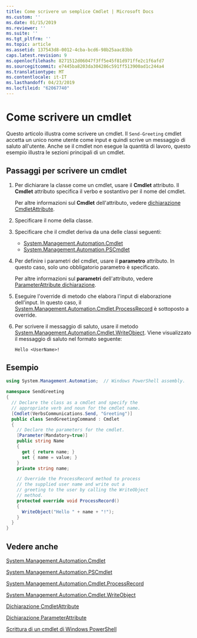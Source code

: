 ```yaml
---
title: Come scrivere un semplice Cmdlet | Microsoft Docs
ms.custom: ''
ms.date: 01/15/2019
ms.reviewer: ''
ms.suite: ''
ms.tgt_pltfrm: ''
ms.topic: article
ms.assetid: 137543d8-0012-4cba-bcd6-98b25aac83bb
caps.latest.revision: 9
ms.openlocfilehash: 8271512d06047f3ff5e45f81d971ffe2c1f6afd7
ms.sourcegitcommit: e7445ba8203da304286c591ff513900ad1c244a4
ms.translationtype: MT
ms.contentlocale: it-IT
ms.lasthandoff: 04/23/2019
ms.locfileid: "62067740"
---
```

# <a name="how-to-write-a-cmdlet"></a>Come scrivere un cmdlet

Questo articolo illustra come scrivere un cmdlet. Il `Send-Greeting` cmdlet accetta un unico nome utente come input e quindi scrive un messaggio di saluto all'utente. Anche se il cmdlet non esegue la quantità di lavoro, questo esempio illustra le sezioni principali di un cmdlet.

## <a name="steps-to-write-a-cmdlet"></a>Passaggi per scrivere un cmdlet

1. Per dichiarare la classe come un cmdlet, usare il **Cmdlet** attributo. Il **Cmdlet** attributo specifica il verbo e sostantivo per il nome del cmdlet.

   Per altre informazioni sul **Cmdlet** dell'attributo, vedere [dichiarazione CmdletAttribute](cmdlet-attribute-declaration.md).

2. Specificare il nome della classe.

3. Specificare che il cmdlet deriva da una delle classi seguenti:

   * [System.Management.Automation.Cmdlet](/dotnet/api/System.Management.Automation.Cmdlet)
   * [System.Management.Automation.PSCmdlet](/dotnet/api/System.Management.Automation.PSCmdlet)

4. Per definire i parametri del cmdlet, usare il **parametro** attributo. In questo caso, solo uno obbligatorio parametro è specificato.

   Per altre informazioni sul **parametri** dell'attributo, vedere [ParameterAttribute dichiarazione](parameter-attribute-declaration.md).

5. Eseguire l'override di metodo che elabora l'input di elaborazione dell'input. In questo caso, il [System.Management.Automation.Cmdlet.ProcessRecord](/dotnet/api/System.Management.Automation.Cmdlet.ProcessRecord) è sottoposto a override.

6. Per scrivere il messaggio di saluto, usare il metodo [System.Management.Automation.Cmdlet.WriteObject](/dotnet/api/System.Management.Automation.Cmdlet.WriteObject).
   Viene visualizzato il messaggio di saluto nel formato seguente:

   ```Output
   Hello <UserName>!
   ```

## <a name="example"></a>Esempio

```csharp
using System.Management.Automation;  // Windows PowerShell assembly.

namespace SendGreeting
{
  // Declare the class as a cmdlet and specify the
  // appropriate verb and noun for the cmdlet name.
  [Cmdlet(VerbsCommunications.Send, "Greeting")]
  public class SendGreetingCommand : Cmdlet
  {
    // Declare the parameters for the cmdlet.
    [Parameter(Mandatory=true)]
    public string Name
    {
      get { return name; }
      set { name = value; }
    }
    private string name;

    // Override the ProcessRecord method to process
    // the supplied user name and write out a
    // greeting to the user by calling the WriteObject
    // method.
    protected override void ProcessRecord()
    {
      WriteObject("Hello " + name + "!");
    }
  }
}
```

## <a name="see-also"></a>Vedere anche

[System.Management.Automation.Cmdlet](/dotnet/api/System.Management.Automation.Cmdlet)

[System.Management.Automation.PSCmdlet](/dotnet/api/System.Management.Automation.PSCmdlet)

[System.Management.Automation.Cmdlet.ProcessRecord](/dotnet/api/System.Management.Automation.Cmdlet.ProcessRecord)

[System.Management.Automation.Cmdlet.WriteObject](/dotnet/api/System.Management.Automation.Cmdlet.WriteObject)

[Dichiarazione CmdletAttribute](cmdlet-attribute-declaration.md)

[Dichiarazione ParameterAttribute](parameter-attribute-declaration.md)

[Scrittura di un cmdlet di Windows PowerShell](writing-a-windows-powershell-cmdlet.md)